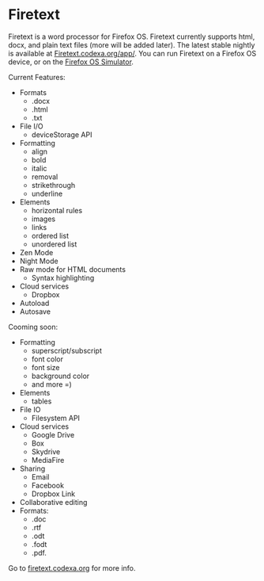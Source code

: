 Firetext
========

Firetext is a word processor for Firefox OS.  Firetext currently supports html, docx, and plain text files (more will be added later).
The latest stable nightly is available at <a href="http://firetext.codexa.org/app/">Firetext.codexa.org/app/</a>.
You can run Firetext on a Firefox OS device, or on the <a href="https://addons.mozilla.org/en-US/firefox/addon/firefox-os-simulator/">Firefox OS Simulator</a>.

Current Features:
- Formats
  - .docx
  - .html
  - .txt
- File I/O
  - deviceStorage API
- Formatting
  - align
  - bold
  - italic
  - removal
  - strikethrough
  - underline
- Elements
  - horizontal rules
  - images
  - links
  - ordered list
  - unordered list
- Zen Mode
- Night Mode
- Raw mode for HTML documents
  - Syntax highlighting
- Cloud services
  - Dropbox
- Autoload
- Autosave

Cooming soon:
- Formatting
  - superscript/subscript
  - font color
  - font size
  - background color
  - and more =)
- Elements
  - tables
- File IO
  - Filesystem API
- Cloud services
  - Google Drive
  - Box
  - Skydrive
  - MediaFire
- Sharing
  - Email
  - Facebook
  - Dropbox Link
- Collaborative editing
- Formats:
  - .doc
  - .rtf
  - .odt
  - .fodt
  - .pdf.

Go to <a href="http://firetext.codexa.org">firetext.codexa.org</a> for more info.
